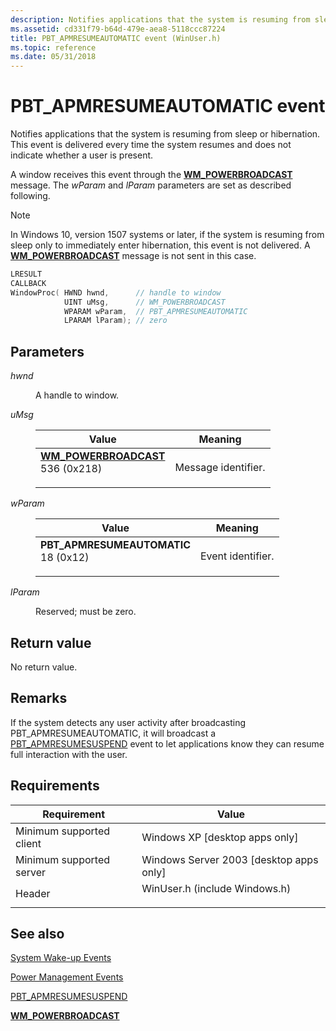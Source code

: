 ```yaml
---
description: Notifies applications that the system is resuming from sleep or hibernation. This event is delivered every time the system resumes and does not indicate whether a user is present.
ms.assetid: cd331f79-b64d-479e-aea8-5118ccc87224
title: PBT_APMRESUMEAUTOMATIC event (WinUser.h)
ms.topic: reference
ms.date: 05/31/2018
---
```


# PBT\_APMRESUMEAUTOMATIC event

Notifies applications that the system is resuming from sleep or hibernation. This event is delivered every time the system resumes and does not indicate whether a user is present.

A window receives this event through the [**WM\_POWERBROADCAST**](wm-powerbroadcast.md) message. The *wParam* and *lParam* parameters are set as described following.

> [!Note]  
> In Windows 10, version 1507 systems or later, if the system is resuming from sleep only to immediately enter hibernation, this event is not delivered. A [**WM\_POWERBROADCAST**](wm-powerbroadcast.md) message is not sent in this case.

 


```C++
LRESULT 
CALLBACK 
WindowProc( HWND hwnd,      // handle to window
            UINT uMsg,      // WM_POWERBROADCAST
            WPARAM wParam,  // PBT_APMRESUMEAUTOMATIC
            LPARAM lParam); // zero
```



## Parameters

<dl> <dt>

*hwnd* 
</dt> <dd>

A handle to window.

</dd> <dt>

*uMsg*
</dt> <dd> 

| Value                                                                                                                                                                                                                                                                   | Meaning                        |
|-------------------------------------------------------------------------------------------------------------------------------------------------------------------------------------------------------------------------------------------------------------------------|--------------------------------|
| <span id="WM_POWERBROADCAST"></span><span id="wm_powerbroadcast"></span><dl> <dt>**[**WM\_POWERBROADCAST**](wm-powerbroadcast.md)**</dt> <dt>536 (0x218)</dt> </dl> | Message identifier.<br/> |



 

</dd> <dt>

*wParam*
</dt> <dd> 

| Value                                                                                                                                                                                                                                                   | Meaning                      |
|---------------------------------------------------------------------------------------------------------------------------------------------------------------------------------------------------------------------------------------------------------|------------------------------|
| <span id="PBT_APMRESUMEAUTOMATIC"></span><span id="pbt_apmresumeautomatic"></span><dl> <dt>**PBT\_APMRESUMEAUTOMATIC**</dt> <dt>18 (0x12)</dt> </dl> | Event identifier.<br/> |



 

</dd> <dt>

*lParam* 
</dt> <dd>

Reserved; must be zero.

</dd> </dl>

## Return value

No return value.

## Remarks

If the system detects any user activity after broadcasting PBT\_APMRESUMEAUTOMATIC, it will broadcast a [PBT\_APMRESUMESUSPEND](pbt-apmresumesuspend.md) event to let applications know they can resume full interaction with the user.

## Requirements



| Requirement | Value |
|-------------------------------------|----------------------------------------------------------------------------------------------------------|
| Minimum supported client<br/> | Windows XP \[desktop apps only\]<br/>                                                              |
| Minimum supported server<br/> | Windows Server 2003 \[desktop apps only\]<br/>                                                     |
| Header<br/>                   | <dl> <dt>WinUser.h (include Windows.h)</dt> </dl> |



## See also

<dl> <dt>

[System Wake-up Events](system-wake-up-events.md)
</dt> <dt>

[Power Management Events](power-management-events.md)
</dt> <dt>

[PBT\_APMRESUMESUSPEND](pbt-apmresumesuspend.md)
</dt> <dt>

[**WM\_POWERBROADCAST**](wm-powerbroadcast.md)
</dt> </dl>

 

 




